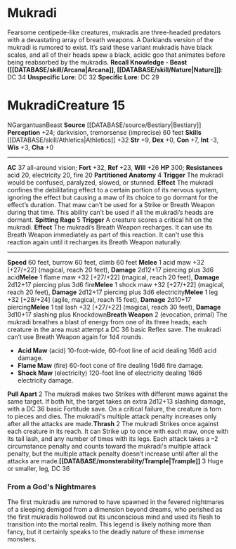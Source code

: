 ﻿---
ac: '37'
alignment: N
burrow_speed: '60'
charisma: '+0'
climb_speed: '60'
constitution: '+7'
creature_ability:
- Breath Weapon
- Partitioned Anatomy
- Pull Apart
- Spitting Rage
- Thrash
- Trample
dexterity: '+0'
fortitude: '+32'
hp: '300'
id: '303'
intelligence: '-3'
land_speed: '60'
level: '15'
max_speed: '60'
name: Mukradi
perception: '+24'
rarity: Common
reflex: '+23'
resistance:
- acid 20
- electricity 20
- fire 20
sense:
- darkvision
- tremorsense (imprecise) 60 feet
size: Gargantuan
skill:
- '[[DATABASE/skill/Athletics|Athletics]] +32'
source: '[[DATABASE/source/Bestiary|Bestiary]]'
speed:
- 60 feet
- burrow 60 feet
- climb 60 feet
strength: '+9'
strength_req: '9'
strongest_save:
- Fortitude
trait:
- '[[DATABASE/trait/Beast|Beast]]'
type: Creature
vision: Darkvision
weakest_save:
- Reflex
will: '+26'
wisdom: '+3'

---
# Mukradi

Fearsome centipede-like creatures, mukradis are three-headed predators with a devastating array of breath weapons. A Darklands version of the mukradi is rumored to exist. It’s said these variant mukradis have black scales, and all of their heads spew a black, acidic goo that animates before being reabsorbed by the mukradis.
**Recall Knowledge - Beast ([[DATABASE/skill/Arcana|Arcana]], [[DATABASE/skill/Nature|Nature]])**: DC 34
**Unspecific Lore**: DC 32
**Specific Lore**: DC 29

# Mukradi<span class="item-type">Creature 15</span>

<span class="trait-alignment item-trait">N</span><span class="trait-size item-trait">Gargantuan</span><span class="item-trait">Beast</span>
**Source** [[DATABASE/source/Bestiary|Bestiary]]
**Perception** +24; darkvision, tremorsense (imprecise) 60 feet
**Skills** [[DATABASE/skill/Athletics|Athletics]] +32
**Str** +9, **Dex** +0, **Con** +7, **Int** -3, **Wis** +3, **Cha** +0

---
**AC** 37 all-around vision; **Fort** +32, **Ref** +23, **Will** +26
**HP** 300; **Resistances** acid 20, electricity 20, fire 20
<span class="in-box-ability">**Partitioned Anatomy** <span class="action-icon">4</span> **Trigger** The mukradi would be confused, paralyzed, slowed, or stunned. **Effect** The mukradi confines the debilitating effect to a certain portion of its nervous system, ignoring the effect but causing a maw of its choice to go dormant for the effect’s duration. That maw can’t be used for a Strike or Breath Weapon during that time. This ability can’t be used if all the mukradi’s heads are dormant.</span><span class="in-box-ability"> **Spitting Rage** <span class="action-icon">5</span> **Trigger** A creature scores a critical hit on the mukradi. **Effect** The mukradi’s Breath Weapon recharges. It can use its Breath Weapon immediately as part of this reaction. It can't use this reaction again until it recharges its Breath Weapon naturally.</span>

---
**Speed** 60 feet, burrow 60 feet, climb 60 feet
<span class="in-box-ability">**Melee** <span class="action-icon">1</span> acid maw +32 [+27/+22] (magical, reach 20 feet), **Damage** 2d12+17 piercing plus 3d6 acid</span><span class="in-box-ability">**Melee** <span class="action-icon">1</span> flame maw +32 [+27/+22] (magical, reach 20 feet), **Damage** 2d12+17 piercing plus 3d6 fire</span><span class="in-box-ability">**Melee** <span class="action-icon">1</span> shock maw +32 [+27/+22] (magical, reach 20 feet), **Damage** 2d12+17 piercing plus 3d6 electricity</span><span class="in-box-ability">**Melee** <span class="action-icon">1</span> leg +32 [+28/+24] (agile, magical, reach 15 feet), **Damage** 2d10+17 piercing</span><span class="in-box-ability">**Melee** <span class="action-icon">1</span> tail lash +32 [+27/+22] (magical, reach 30 feet), **Damage** 3d10+17 slashing plus Knockdown</span><span class="in-box-ability">**Breath Weapon** <span class="action-icon">2</span> (evocation, primal) The mukradi breathes a blast of energy from one of its three heads; each creature in the area must attempt a DC 36 basic Reflex save. The mukradi can’t use Breath Weapon again for 1d4 rounds.

* **Acid Maw** (acid) 10-foot-wide, 60-foot line of acid dealing 16d6 acid damage.
* **Flame Maw** (fire) 60-foot cone of fire dealing 16d6 fire damage.
* **Shock Maw** (electricity) 120-foot line of electricity dealing 16d6 electricity damage.

</span><span class="in-box-ability">**Pull Apart** <span class="action-icon">2</span> The mukradi makes two Strikes with different maws against the same target. If both hit, the target takes an extra 2d12+13 slashing damage, with a DC 36 basic Fortitude save. On a critical failure, the creature is torn to pieces and dies. The mukradi's multiple attack penalty increases only after all the attacks are made.</span><span class="in-box-ability">**Thrash** <span class="action-icon">2</span> The mukradi Strikes once against each creature in its reach. It can Strike up to once with each maw, once with its tail lash, and any number of times with its legs. Each attack takes a –2 circumstance penalty and counts toward the mukradi's multiple attack penalty, but the multiple attack penalty doesn’t increase until after all the attacks are made.</span><span class="in-box-ability">**[[DATABASE/monsterability/Trample|Trample]]** <span class="action-icon">3</span> Huge or smaller, leg, DC 36</span>

###  From a God's Nightmares

The first mukradis are rumored to have spawned in the fevered nightmares of a sleeping demigod from a dimension beyond dreams, who perished as the first mukradis hollowed out its unconscious mind and used its flesh to transition into the mortal realm. This legend is likely nothing more than fancy, but it certainly speaks to the deadly nature of these immense monsters.